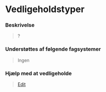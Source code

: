 # Vedligeholdstyper

### Beskrivelse

> ?

### Understøttes af følgende fagsystemer

> Ingen

### Hjælp med at vedligeholde

> [Edit](https://github.com/FMDatahub/Portal/blob/main/docs/Moduler/DriftOgVedligehold/Vedligeholdstyper.md)
